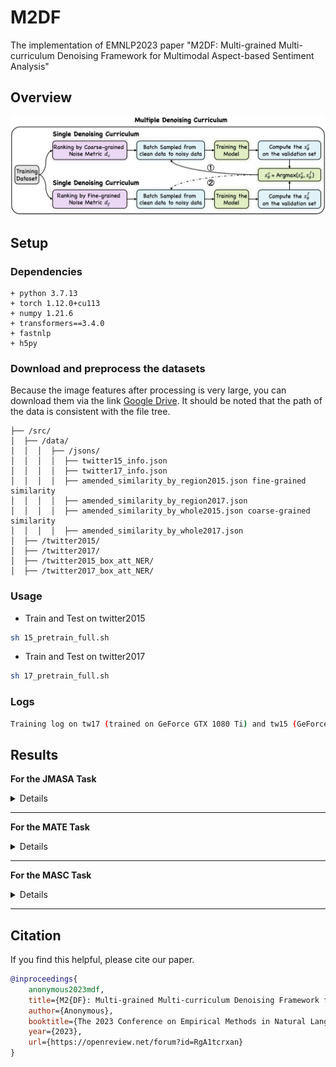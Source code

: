 # M2DF

The implementation of EMNLP2023 paper "M2DF: Multi-grained Multi-curriculum Denoising Framework for Multimodal Aspect-based Sentiment Analysis"

## Overview

<img src="assets/M2DF.jpg" style="width:200px height:300px" />

## Setup

### Dependencies

```
+ python 3.7.13
+ torch 1.12.0+cu113
+ numpy 1.21.6
+ transformers==3.4.0
+ fastnlp
+ h5py
```


### Download and preprocess the datasets

Because the image features after processing is very large, you can download them via the link [Google Drive](https://drive.google.com/drive/folders/1dXtmvkLi1N19Uv6zWClNnK2P3WYkexKQ?usp=share_link). It should be noted that the path of the data is consistent with the file tree.

```
├── /src/
│  ├── /data/
│  │  │  ├── /jsons/	       
│  │  │  │  ├── twitter15_info.json	        
│  │  │  │  ├── twitter17_info.json
│  │  │  │  ├── amended_similarity_by_region2015.json fine-grained similarity
│  │  │  │  ├── amended_similarity_by_region2017.json
│  │  │  │  ├── amended_similarity_by_whole2015.json coarse-grained similarity
│  │  │  │  ├── amended_similarity_by_whole2017.json
│  ├── /twitter2015/
│  ├── /twitter2017/
│  ├── /twitter2015_box_att_NER/
│  ├── /twitter2017_box_att_NER/
```

### Usage

- Train and Test on twitter2015

```bash
sh 15_pretrain_full.sh
```

- Train and Test on twitter2017

```bash
sh 17_pretrain_full.sh
```

### Logs

```bash
Training log on tw17 (trained on GeForce GTX 1080 Ti) and tw15 (GeForce GTX 3090 Ti) are placed in the \log\
```

## Results

**For the JMASA Task**

<details>
<table>
    <tr>
        <td>Model</td>
        <td colspan="3" style="text-align: center;">TWITTER-15</td>
        <td colspan="3" style="text-align: center;">TWITTER-17</td>
    </tr>
    <tr>
        <td></td>
        <td style="text-align: center;">Pre</td>
        <td style="text-align: center;">Rec</td>
        <td style="text-align: center;">F1</td>
        <td style="text-align: center;">Pre</td>
        <td style="text-align: center;">Rec</td>
        <td style="text-align: center;">F1</td>
    </tr>
    <tr>
        <td>UMT-collapse</td>
        <td style="text-align: center;">60.4 </td>
        <td style="text-align: center;">61.6 </td>
        <td style="text-align: center;">61.0 </td>
        <td style="text-align: center;">60.0 </td>
        <td style="text-align: center;">61.7 </td>
        <td style="text-align: center;">60.8 </td>
    </tr>
    <tr>
        <td>UMT-collapse + M2DF</td>
        <td style="text-align: center;">61.1&plusmn0.40 </td>
        <td style="text-align: center;">63.4&plusmn0.57 </td>
        <td style="text-align: center;">62.2&plusmn0.10 </td>
        <td style="text-align: center;">60.9&plusmn0.28 </td>
        <td style="text-align: center;">62.0&plusmn0.52 </td>
        <td style="text-align: center;">61.4&plusmn0.13 </td>
    </tr>
    <tr>
        <td>OSCGA-collapse</td>
        <td style="text-align: center;">63.1 </td>
        <td style="text-align: center;">63.7 </td>
        <td style="text-align: center;">63.2 </td>
        <td style="text-align: center;">63.5 </td>
        <td style="text-align: center;">63.5 </td>
        <td style="text-align: center;">63.5 </td>
    </tr>
    <tr>
        <td>OSCGA-collapse + M2DF</td>
        <td style="text-align: center;">64.4&plusmn0.37 </td>
        <td style="text-align: center;">64.6&plusmn0.45 </td>
        <td style="text-align: center;">64.5&plusmn0.13 </td>
        <td style="text-align: center;">64.1&plusmn0.11 </td>
        <td style="text-align: center;">63.9&plusmn0.16 </td>
        <td style="text-align: center;">64.0&plusmn0.12 </td>
    </tr>
    <tr>
        <td>RpBERT</td>
        <td style="text-align: center;">49.3 </td>
        <td style="text-align: center;">46.9 </td>
        <td style="text-align: center;">48.0 </td>
        <td style="text-align: center;">57.0 </td>
        <td style="text-align: center;">55.4 </td>
        <td style="text-align: center;">56.2 </td>
    </tr>
    <tr>
        <td>RpBERT + M2DF</td>
        <td style="text-align: center;">49.3&plusmn0.20 </td>
        <td style="text-align: center;">49.0&plusmn0.25 </td>
        <td style="text-align: center;">49.2&plusmn0.15 </td>
        <td style="text-align: center;">56.9&plusmn0.34 </td>
        <td style="text-align: center;">56.5&plusmn0.38 </td>
        <td style="text-align: center;">56.7&plusmn0.22 </td>
    </tr>
    <tr>
        <td>RDS</td>
        <td style="text-align: center;">60.8 </td>
        <td style="text-align: center;">61.7 </td>
        <td style="text-align: center;">61.2 </td>
        <td style="text-align: center;">61.8 </td>
        <td style="text-align: center;">62.9 </td>
        <td style="text-align: center;">62.3 </td>
    </tr>
    <tr>
        <td>RDS + M2DF</td>
        <td style="text-align: center;">61.2&plusmn0.12 </td>
        <td style="text-align: center;">63.0&plusmn0.35 </td>
        <td style="text-align: center;">62.1&plusmn0.15 </td>
        <td style="text-align: center;">62.4&plusmn0.16 </td>
        <td style="text-align: center;">63.6&plusmn0.12 </td>
        <td style="text-align: center;">63.0&plusmn0.08 </td>
    </tr>
    <tr>
        <td>JML</td>
        <td style="text-align: center;">64.8 </td>
        <td style="text-align: center;">63.6 </td>
        <td style="text-align: center;">64.0 </td>
        <td style="text-align: center;">65.6 </td>
        <td style="text-align: center;">66.1 </td>
        <td style="text-align: center;">65.9 </td>
    </tr>
    <tr>
        <td>JML + M2DF</td>
        <td style="text-align: center;">64.9&plusmn0.36 </td>
        <td style="text-align: center;">65.3&plusmn0.16 </td>
        <td style="text-align: center;">65.1&plusmn0.25 </td>
        <td style="text-align: center;">67.7&plusmn0.30 </td>
        <td style="text-align: center;">67.0&plusmn0.08 </td>
        <td style="text-align: center;">67.3&plusmn0.16 </td>
    </tr>
    <tr>
        <td>VLP-MABSA</td>
        <td style="text-align: center;">64.1 </td>
        <td style="text-align: center;">68.6 </td>
        <td style="text-align: center;">66.3 </td>
        <td style="text-align: center;">65.8 </td>
        <td style="text-align: center;">67.9 </td>
        <td style="text-align: center;">66.9 </td>
    </tr>
    <tr>
        <td>VLP-MABSA + M2DF</td>
        <td style="text-align: center;">67.0&plusmn0.20 </td>
        <td style="text-align: center;">68.3&plusmn0.26 </td>
        <td style="text-align: center;">67.6&plusmn0.18 </td>
        <td style="text-align: center;">67.9&plusmn0.10 </td>
        <td style="text-align: center;">68.8&plusmn0.37 </td>
        <td style="text-align: center;">68.3&plusmn0.18 </td>
    </tr>
</table>
</details>

---

**For the MATE Task**
<details>

<table>
    <tr>
        <td>Model</td>
        <td colspan="3" style="text-align: center;">TWITTER-15</td>
        <td colspan="3" style="text-align: center;">TWITTER-17</td>
    </tr>
    <tr>
        <td></td>
        <td style="text-align: center;">Pre</td>
        <td style="text-align: center;">Rec</td>
        <td style="text-align: center;">F1</td>
        <td style="text-align: center;">Pre</td>
        <td style="text-align: center;">Rec</td>
        <td style="text-align: center;">F1</td>
    </tr>
    <tr>
        <td>UMT</td>
        <td style="text-align: center;">77.8 </td>
        <td style="text-align: center;">81.7 </td>
        <td style="text-align: center;">79.7 </td>
        <td style="text-align: center;">86.7 </td>
        <td style="text-align: center;">86.8 </td>
        <td style="text-align: center;">86.7 </td>
    </tr>
    <tr>
        <td>UMT + M2DF</td>
        <td style="text-align: center;">79.1&plusmn0.14 </td>
        <td style="text-align: center;">81.5&plusmn0.33 </td>
        <td style="text-align: center;">80.3&plusmn0.12 </td>
        <td style="text-align: center;">87.4&plusmn0.18 </td>
        <td style="text-align: center;">87.5&plusmn0.22 </td>
        <td style="text-align: center;">87.5&plusmn0.15 </td>
    </tr>
    <tr>
        <td>OSCGA</td>
        <td style="text-align: center;">81.7 </td>
        <td style="text-align: center;">82.1 </td>
        <td style="text-align: center;">81.9 </td>
        <td style="text-align: center;">90.2 </td>
        <td style="text-align: center;">90.7 </td>
        <td style="text-align: center;">90.4 </td>
    </tr>
    <tr>
        <td>OSCGA + M2DF</td>
        <td style="text-align: center;">82.0&plusmn0.10 </td>
        <td style="text-align: center;">82.8&plusmn0.31 </td>
        <td style="text-align: center;">82.4&plusmn0.13 </td>
        <td style="text-align: center;">90.3&plusmn0.15 </td>
        <td style="text-align: center;">91.5&plusmn0.17 </td>
        <td style="text-align: center;">90.9&plusmn0.07 </td>
    </tr>
    <tr>
        <td>JML</td>
        <td style="text-align: center;">82.9 </td>
        <td style="text-align: center;">81.2 </td>
        <td style="text-align: center;">82.0 </td>
        <td style="text-align: center;">90.2 </td>
        <td style="text-align: center;">90.9 </td>
        <td style="text-align: center;">90.5 </td>
    </tr>
    <tr>
        <td>JML + M2DF</td>
        <td style="text-align: center;">84.0&plusmn0.26 </td>
        <td style="text-align: center;">82.3&plusmn0.12 </td>
        <td style="text-align: center;">83.1&plusmn0.14 </td>
        <td style="text-align: center;">91.1&plusmn0.11 </td>
        <td style="text-align: center;">90.9&plusmn0.18 </td>
        <td style="text-align: center;">91.0&plusmn0.12 </td>
    </tr>
    <tr>
        <td>VLP-MABSA</td>
        <td style="text-align: center;">82.2 </td>
        <td style="text-align: center;">88.2 </td>
        <td style="text-align: center;">85.1 </td>
        <td style="text-align: center;">89.9 </td>
        <td style="text-align: center;">92.5 </td>
        <td style="text-align: center;">91.3 </td>
    </tr>
    <tr>
        <td>VLP-MABSA + M2DF</td>
        <td style="text-align: center;">85.2&plusmn0.24 </td>
        <td style="text-align: center;">87.4&plusmn0.20 </td>
        <td style="text-align: center;">86.3&plusmn0.15 </td>
        <td style="text-align: center;">91.5&plusmn0.25 </td>
        <td style="text-align: center;">93.2&plusmn0.23 </td>
        <td style="text-align: center;">92.4&plusmn0.14 </td>
    </tr>
</table>

</details>

---

**For the MASC Task**
<details>
<table>
    <tr>
        <td>Model</td>
        <td colspan="2" style="text-align: center;">TWITTER-15</td>
        <td colspan="2" style="text-align: center;">TWITTER-17</td>
    </tr>
    <tr>
        <td></td>
        <td style="text-align: center;">Acc</td>
        <td style="text-align: center;">F1</td>
        <td style="text-align: center;">Acc</td>
        <td style="text-align: center;">F1</td>
    </tr>
    <tr>
        <td>TomBERT</td>
        <td style="text-align: center;">77.2</td>
        <td style="text-align: center;">71.8 </td>
        <td style="text-align: center;">70.5 </td>
        <td style="text-align: center;">68.0 </td>
    </tr>
    <tr>
        <td>TomBERT + M2DF</td>
        <td style="text-align: center;">77.9&plusmn0.11 </td>
        <td style="text-align: center;">73.2&plusmn0.11 </td>
        <td style="text-align: center;">71.0&plusmn0.14 </td>
        <td style="text-align: center;">68.7&plusmn0.20 </td>
    </tr>
    <tr>
        <td>CapTrBERT</td>
        <td style="text-align: center;">78.0 </td>
        <td style="text-align: center;">73.2 </td>
        <td style="text-align: center;">72.3 </td>
        <td style="text-align: center;">70.2 </td>
    </tr>
    <tr>
        <td>CapTrBERT + M2DF</td>
        <td style="text-align: center;">78.4&plusmn0.12 </td>
        <td style="text-align: center;">74.0&plusmn0.08 </td>
        <td style="text-align: center;">73.0&plusmn0.08 </td>
        <td style="text-align: center;">71.3&plusmn0.07 </td>
    </tr>
    <tr>
        <td>FITE</td>
        <td style="text-align: center;">78.5 </td>
        <td style="text-align: center;">73.9 </td>
        <td style="text-align: center;">70.9 </td>
        <td style="text-align: center;">68.7 </td>
    </tr>
    <tr>
        <td>FITE + M2DF</td>
        <td style="text-align: center;">78.9&plusmn0.07 </td>
        <td style="text-align: center;">74.2&plusmn0.08 </td>
        <td style="text-align: center;">71.5&plusmn0.11 </td>
        <td style="text-align: center;">69.4&plusmn0.12 </td>
    </tr>
    <tr>
        <td>ITM</td>
        <td style="text-align: center;">78.3 </td>
        <td style="text-align: center;">74.2 </td>
        <td style="text-align: center;">72.6 </td>
        <td style="text-align: center;">72.0 </td>
    </tr>
    <tr>
        <td>ITM + M2DF</td>
        <td style="text-align: center;">78.9&plusmn0.05 </td>
        <td style="text-align: center;">75.0&plusmn0.07 </td>
        <td style="text-align: center;">73.2&plusmn0.10 </td>
        <td style="text-align: center;">73.0&plusmn0.08 </td>
    </tr>
    <tr>
        <td>JML</td>
        <td style="text-align: center;">78.1 </td>
        <td style="text-align: center;">- </td>
        <td style="text-align: center;">72.7 </td>
        <td style="text-align: center;">- </td>
    </tr>
    <tr>
        <td>JML + M2DF</td>
        <td style="text-align: center;">78.8&plusmn0.15 </td>
        <td style="text-align: center;">- </td>
        <td style="text-align: center;">74.0&plusmn0.12 </td>
        <td style="text-align: center;">- </td>
    </tr>
    <tr>
        <td>VLP-MABSA</td>
        <td style="text-align: center;">77.2 </td>
        <td style="text-align: center;">72.9 </td>
        <td style="text-align: center;">73.2 </td>
        <td style="text-align: center;">71.4 </td>
    </tr>
    <tr>
        <td>VLP-MABSA + M2DF</td>
        <td style="text-align: center;">78.9&plusmn0.15 </td>
        <td style="text-align: center;">74.8&plusmn0.24 </td>
        <td style="text-align: center;">74.3&plusmn0.15 </td>
        <td style="text-align: center;">73.0&plusmn0.16 </td>
    </tr>
</table>
</details>

---

## Citation
If you find this helpful, please cite our paper.

```bibtex
@inproceedings{
    anonymous2023mdf,
    title={M2{DF}: Multi-grained Multi-curriculum Denoising Framework for Multimodal Aspect-based Sentiment Analysis},
    author={Anonymous},
    booktitle={The 2023 Conference on Empirical Methods in Natural Language Processing},
    year={2023},
    url={https://openreview.net/forum?id=RgA1tcrxan}
}
```
